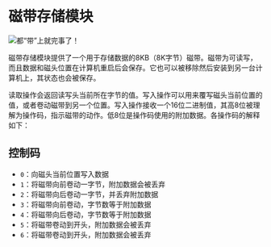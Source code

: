 # 磁带存储模块

![都“带”上就完事了！](item:tisadvanced:tape_storage)

磁带存储模块提供了一个用于存储数据的8KB（8K字节）磁带。磁带为可读写，而且数据和磁头位置在计算机重启后会保存。它也可以被移除然后安装到另一台计算机上，其状态也会被保存。

读取操作会返回读写头当前所在字节的值。写入操作可以用来覆写磁头当前位置的值，或者卷动磁带到另一个位置。写入操作接收一个16位二进制值，其高8位被理解为操作码，指示磁带的动作。低8位是操作码使用的附加数据。各操作码的解释如下：

## 控制码

- `0`：向磁头当前位置写入数据
- `1`：将磁带向前卷动一字节，附加数据会被丢弃
- `2`：将磁带向后卷动一字节，并丢弃附加数据
- `3`：将磁带向前卷动，字节数等于附加数据
- `4`：将磁带向后卷动，字节数等于附加数据
- `5`：将磁带卷动到开头，附加数据会被丢弃
- `6`：将磁带卷动到开头，附加数据会被丢弃
